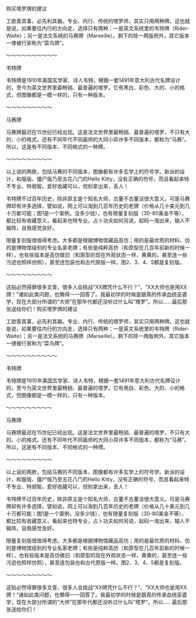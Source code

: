 购买塔罗牌的建议

工欲善其事，必先利其器。专业、内行、传统的塔罗师，其实只用两种牌。这也就是说，如果要往内行的方向走，选择只有两种：一是英文系统里的韦特牌（Rider-Waite）；另一是法文系统的马赛牌（Marseille）。剩下的除一两版例外，其它版本一律被行家称为“菜鸟牌”。

～～～～～～～～～～

韦特牌

韦特牌是1910年美国玄学家、诗人韦特，根据一套1491年意大利古代名牌设计的，至今为英文世界里最畅销、最普遍的塔罗。它有黑白、彩色、大的、小的格式，但图像都是一模一样的，只有一种版本。

～～～～～～～～～

马赛牌

马赛牌最迟在15世纪已经出现。这是法文世界里最畅销、最普遍的塔罗，不只有大的、小的格式，还有不同年代不同画师的大同小异许多不同版本，都称为“马赛”。所以，这是有不同版本、不同格式的一种牌。

～～～～～～～～～

以上说的两款，包括马赛的不同版本，图像都有许多玄学上的符号学。新派的设计，和服版、僵尸版乃至五花八门的Hello Kitty，没有正确的符号，而且看起来特不专业、特弱智。爱好收藏可以，但别拿出来，丢人！

韦特牌不过百年历史，除非原主是个知名大师，古董不古董没很大意义。可是马赛牌却有许多选择，譬如说，网上可以淘到几百年历史的老牌（价格从几十美元到几十万都可能；图1是一个案例，没多少钱），也有限量复刻版（30-80美金不等），都比较有收藏意义，看起来也特专业，占卜功夫如何另说，起码一淘出来，输人不输阵，自我感觉良好。

限量复刻版很值得考虑。大多都是根据博物馆藏品高仿；用的是最优质的材料、仿的是博物馆级别的专业名家老牌；有些是纯粹高仿（和原型在几百年前新的时候一样），也有些版本是高仿做旧（和原型的现在外观状态一样，黄黄的，甚至连一些污迹也照样仿照），甚至连包装也和古代原版一样。图2、3、4、5都是复刻版。

～～～～～～～～～

这贴必然得罪很多文青，很多人会挑战“XX牌凭什么不行？”、“XX大师也是用XX牌！”诸如此类问题，也懒得一一回答了。我最初学的时候是跟真的传承血统巫婆学，现在大部分所谓的“大师”在那年代都还没听过什么叫“塔罗”。所以……最后那张送给你们！购买塔罗牌的建议

工欲善其事，必先利其器。专业、内行、传统的塔罗师，其实只用两种牌。这也就是说，如果要往内行的方向走，选择只有两种：一是英文系统里的韦特牌（Rider-Waite）；另一是法文系统的马赛牌（Marseille）。剩下的除一两版例外，其它版本一律被行家称为“菜鸟牌”。

～～～～～～～～～～

韦特牌

韦特牌是1910年美国玄学家、诗人韦特，根据一套1491年意大利古代名牌设计的，至今为英文世界里最畅销、最普遍的塔罗。它有黑白、彩色、大的、小的格式，但图像都是一模一样的，只有一种版本。

～～～～～～～～～

马赛牌

马赛牌最迟在15世纪已经出现。这是法文世界里最畅销、最普遍的塔罗，不只有大的、小的格式，还有不同年代不同画师的大同小异许多不同版本，都称为“马赛”。所以，这是有不同版本、不同格式的一种牌。

～～～～～～～～～

以上说的两款，包括马赛的不同版本，图像都有许多玄学上的符号学。新派的设计，和服版、僵尸版乃至五花八门的Hello Kitty，没有正确的符号，而且看起来特不专业、特弱智。爱好收藏可以，但别拿出来，丢人！

韦特牌不过百年历史，除非原主是个知名大师，古董不古董没很大意义。可是马赛牌却有许多选择，譬如说，网上可以淘到几百年历史的老牌（价格从几十美元到几十万都可能；图1是一个案例，没多少钱），也有限量复刻版（30-80美金不等），都比较有收藏意义，看起来也特专业，占卜功夫如何另说，起码一淘出来，输人不输阵，自我感觉良好。

限量复刻版很值得考虑。大多都是根据博物馆藏品高仿；用的是最优质的材料、仿的是博物馆级别的专业名家老牌；有些是纯粹高仿（和原型在几百年前新的时候一样），也有些版本是高仿做旧（和原型的现在外观状态一样，黄黄的，甚至连一些污迹也照样仿照），甚至连包装也和古代原版一样。图2、3、4、5都是复刻版。

～～～～～～～～～

这贴必然得罪很多文青，很多人会挑战“XX牌凭什么不行？”、“XX大师也是用XX牌！”诸如此类问题，也懒得一一回答了。我最初学的时候是跟真的传承血统巫婆学，现在大部分所谓的“大师”在那年代都还没听过什么叫“塔罗”。所以……最后那张送给你们！
